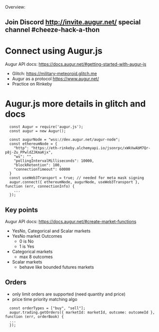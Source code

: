 Overview:

## Join Discord <http://invite.augur.net/> special channel #cheeze-hack-a-thon

# Connect using Augur.js
Augur API docs: <https://docs.augur.net/#getting-started-with-augur-js> 
 * Glitch: <https://military-meteoroid.glitch.me>
 * Augur as a protocol <https://www.augur.net/>
 * Practice on Rinkeby

# Augur.js more details in glitch and docs
```
  const Augur = require('augur.js');
  const augur = new Augur();

  const augurNode = "wss://dev.augur.net/augur-node";
  const ethereumNode = {
    "http": "https://eth-rinkeby.alchemyapi.io/jsonrpc/xWkVwAbM7Qr-p8j-Zu_PPwldZJKmaKjx",
    "ws": "",
    "pollingIntervalMilliseconds": 10000,
    "blockRetention": 100,
    "connectionTimeout": 60000
  }
  const useWeb3Transport = true; // needed for meta mask signing
  augur.connect({ ethereumNode, augurNode, useWeb3Transport }, function (err, connectionInfo) {
    ...
  });

```

## Key points
Augur API docs: <https://docs.augur.net/#create-market-functions> 
 * YesNo, Categorical and Scalar markets
 * YesNo market Outcomes
   - 0 is No
   - 1 is Yes
 * Categorical markets
   - max 8 outcomes
 * Scalar markets
   - behave like bounded futures markets

## Orders
 * only limit orders are supported (need quantity and price)
 * price time priority matching algo

```
  const orderTypes = ["buy", "sell"];
  augur.trading.getOrders({ marketId: marketId, outcome: outcomeId }, function (err, orderBook) {
  ...
  });
```


 
 

